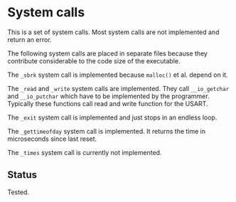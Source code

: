 # System calls

This is a set of system calls. Most system calls
are not implemented and return an error.

The following system calls are placed in separate
files because they contribute considerable to the
code size of the executable.

The `_sbrk` system call is implemented because
`malloc()` et al. depend on it.

The `_read` and `_write` system calls are implemented.
They call `__io_getchar` and `__io_putchar` which
have to be implemented by the programmer. Typically
these functions call read and write function for the
USART.

The `_exit` system call is implemented and just
stops in an endless loop.

The `_gettimeofday` system call is implemented.
It returns the time in microseconds since last
reset.

The `_times` system call is currently not implemented.

## Status

Tested. 
